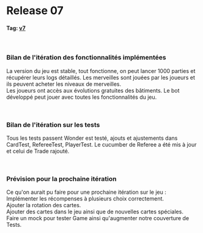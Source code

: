 # Release 07

#### Tag: [v7](https://github.com/uca-m1informatique-softeng/M1-S1-7W-teamrocket/tree/v7)
<br>


### Bilan de l'itération des fonctionnalités implémentées
La version du jeu est stable, tout fonctionne, on peut lancer 1000 parties et récupérer leurs logs détaillés.
Les merveilles sont jouées par les joueurs et ils peuvent acheter les niveaux de merveilles.<br>
Les joueurs ont accès aux évolutions gratuites des bâtiments.
Le bot développé peut jouer avec toutes les fonctionnalités du jeu.


<br>

### Bilan de l'itération sur les tests
Tous les tests passent
Wonder est testé, ajouts et ajustements dans CardTest, RefereeTest, PlayerTest.
Le cucumber de Referee a été mis à jour et celui de Trade rajouté.


<br>

### Prévision pour la prochaine itération

Ce qu'on aurait pu faire pour une prochaine itération sur le jeu :<br>
Implémenter les récompenses à plusieurs choix correctement.<br>
Ajouter la rotation des cartes.<br>
Ajouter des cartes dans le jeu ainsi que de nouvelles cartes spéciales.<br>
Faire un mock pour tester Game ainsi qu'augmenter notre couverture de Tests.
